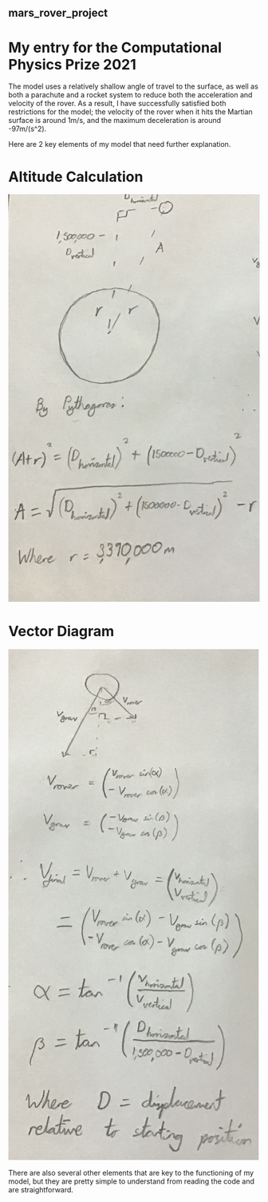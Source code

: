 ## mars_rover_project
# My entry for the Computational Physics Prize 2021

The model uses a relatively shallow angle of travel to the surface, as well as both a parachute and a rocket system to reduce both the acceleration and velocity of the rover. As a result, I have successfully satisfied both restrictions for the model; the velocity of the rover when it hits the Martian surface is around 1m/s, and the maximum deceleration is around -97m/(s^2).

Here are 2 key elements of my model that need further explanation.

# Altitude Calculation


![Altitude Diagram](images/altitudeDiagram.jpeg)


# Vector Diagram


![Vector Diagram](images/vectorDiagram.jpeg)


There are also several other elements that are key to the functioning of my model, but they are pretty simple to understand from reading the code and are 
straightforward.
